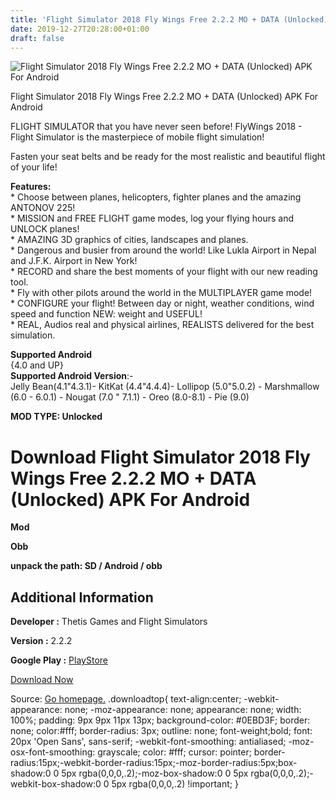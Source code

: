 ```yaml
---
title: 'Flight Simulator 2018 Fly Wings Free 2.2.2 MO + DATA (Unlocked) APK For Android'
date: 2019-12-27T20:28:00+01:00
draft: false
---
```


![Flight Simulator 2018 Fly Wings Free 2.2.2 MO + DATA (Unlocked) APK For Android](https://i0.wp.com/apkhome.net/wp-content/uploads/2019/11/Flight-Simulator-2018-Fly-Wings-Free.png "Flight Simulator 2018 Fly Wings Free 2.2.2 MO + DATA (Unlocked) APK For Android")

  

Flight Simulator 2018 Fly Wings Free 2.2.2 MO + DATA (Unlocked) APK For Android

FLIGHT SIMULATOR that you have never seen before! FlyWings 2018 - Flight Simulator is the masterpiece of mobile flight simulation!

Fasten your seat belts and be ready for the most realistic and beautiful flight of your life!

**Features:**  
\* Choose between planes, helicopters, fighter planes and the amazing ANTONOV 225!  
\* MISSION and FREE FLIGHT game modes, log your flying hours and UNLOCK planes!  
\* AMAZING 3D graphics of cities, landscapes and planes.  
\* Dangerous and busier from around the world! Like Lukla Airport in Nepal and J.F.K. Airport in New York!  
\* RECORD and share the best moments of your flight with our new reading tool.  
\* Fly with other pilots around the world in the MULTIPLAYER game mode!  
\* CONFIGURE your flight! Between day or night, weather conditions, wind speed and function NEW: weight and USEFUL!  
\* REAL, Audios real and physical airlines, REALISTS delivered for the best simulation.

**Supported Android**  
{4.0 and UP}  
**Supported Android Version**:-  
Jelly Bean(4.1"4.3.1)- KitKat (4.4"4.4.4)- Lollipop (5.0"5.0.2) - Marshmallow (6.0 - 6.0.1) - Nougat (7.0 " 7.1.1) - Oreo (8.0-8.1) - Pie (9.0)

**MOD TYPE: Unlocked**

Download Flight Simulator 2018 Fly Wings Free 2.2.2 MO + DATA (Unlocked) APK For Android
========================================================================================

**Mod**

**Obb**

**unpack the path: SD / Android / obb**

Additional Information
----------------------

**Developer :** Thetis Games and Flight Simulators

**Version :** 2.2.2

**Google Play :** [PlayStore](https://play.google.com/store/apps/details?id=com.thetisgames.googleplay.flywings2018flightsimulator)

  

[Download Now](https://store4app.co/post/flight-simulator-2018-fly-wings-free-2-2-2-mo-data-unlocked-apk-for-android_1574146291)

  
Source: [Go homepage.](https://store4app.co/post/flight-simulator-2018-fly-wings-free-2-2-2-mo-data-unlocked-apk-for-android_1574146291) .downloadtop{ text-align:center; -webkit-appearance: none; -moz-appearance: none; appearance: none; width: 100%; padding: 9px 9px 11px 13px; background-color: #0EBD3F; border: none; color:#fff; border-radius: 3px; outline: none; font-weight;bold; font: 20px 'Open Sans', sans-serif; -webkit-font-smoothing: antialiased; -moz-osx-font-smoothing: grayscale; color: #fff; cursor: pointer; border-radius:15px;-webkit-border-radius:15px;-moz-border-radius:5px;box-shadow:0 0 5px rgba(0,0,0,.2);-moz-box-shadow:0 0 5px rgba(0,0,0,.2);-webkit-box-shadow:0 0 5px rgba(0,0,0,.2) !important; }